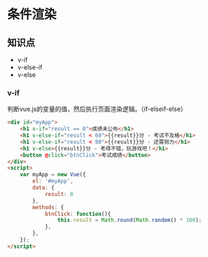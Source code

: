 条件渲染
=========

## 知识点

* v-if
* v-else-if
* v-else

### v-if

判断vue.js的变量的值，然后执行页面渲染逻辑。（if-elseif-else）

~~~html
<div id="myApp">
    <h1 v-if="result == 0">成绩未公布</h1>
    <h1 v-else-if="result < 60">{{result}}分 - 考试不及格</h1>
    <h1 v-else-if="result < 80">{{result}}分 - 还需努力</h1>
    <h1 v-else>{{result}}分 - 考得不错，玩游戏吧！</h1>
    <button @click="btnClick">考试成绩</button>
</div>
<script>
    var myApp = new Vue({
        el: '#myApp', 
        data: {
            result: 0
        },
        methods: {
            btnClick: function(){
                this.result = Math.round(Math.random() * 100);
            },
        },
    });
</script>
~~~
